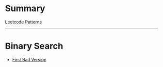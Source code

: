 # Summary

[Leetcode Patterns](Intro.md)

-----

# Binary Search
- [First Bad Version](./binary-search/first-bad-version.md)
